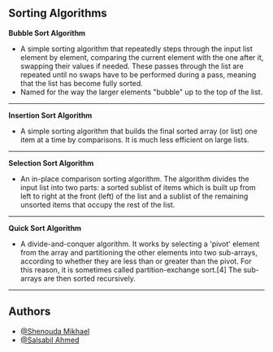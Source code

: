 ## Sorting Algorithms
**Bubble Sort Algorithm**
- A simple sorting algorithm that repeatedly steps through the input list element by element, comparing the current element with the one after it, swapping their values if needed. These passes through the list are repeated until no swaps have to be performed during a pass, meaning that the list has become fully sorted.   
- Named for the way the larger elements "bubble" up to the top of the list.   
****   

**Insertion Sort Algorithm**
- A simple sorting algorithm that builds the final sorted array (or list) one item at a time by comparisons. It is much less efficient on large lists.   
****   

**Selection Sort Algorithm**
-  An in-place comparison sorting algorithm. The algorithm divides the input list into two parts: a sorted sublist of items which is built up from left to right at the front (left) of the list and a sublist of the remaining unsorted items that occupy the rest of the list.   
****   

**Quick Sort Algorithm**
- A divide-and-conquer algorithm. It works by selecting a 'pivot' element from the array and partitioning the other elements into two sub-arrays, according to whether they are less than or greater than the pivot. For this reason, it is sometimes called partition-exchange sort.[4] The sub-arrays are then sorted recursively.   
****

## Authors

- [@Shenouda Mikhael](https://github.com/shenoudaMikhael)
- [@Salsabil Ahmed](https://github.com/salsapil)
